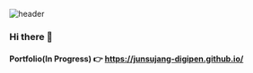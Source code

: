 ![header](https://capsule-render.vercel.app/api?text=Hello%World!&descAlignY=90&desc=Junsu%20Jang&type=waving&color=gradient&fontColor=000000&height=100)

### Hi there 👋
#### Portfolio(In Progress) 👉 https://junsujang-digipen.github.io/  


<!--
**junsujang-digipen/junsujang-digipen** is a ✨ _special_ ✨ repository because its `README.md` (this file) appears on your GitHub profile.

Here are some ideas to get you started:

- 🔭 I’m currently working on ...
- 🌱 I’m currently learning ...
- 👯 I’m looking to collaborate on ...
- 🤔 I’m looking for help with ...
- 💬 Ask me about ...
- 📫 How to reach me: ...
- 😄 Pronouns: ...
- ⚡ Fun fact: ...
-->
